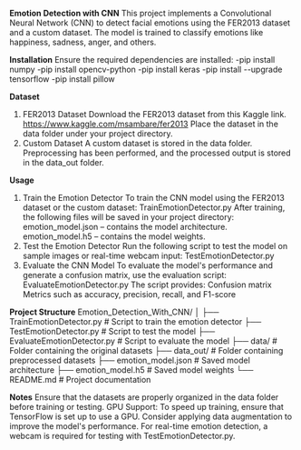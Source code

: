 **Emotion Detection with CNN**
This project implements a Convolutional Neural Network (CNN) to detect facial emotions using the FER2013 dataset and a custom dataset. The model is trained to classify emotions like happiness, sadness, anger, and others.

**Installation**
Ensure the required dependencies are installed:
-pip install numpy
-pip install opencv-python
-pip install keras
-pip install --upgrade tensorflow
-pip install pillow

**Dataset**
1. FER2013 Dataset
Download the FER2013 dataset from this Kaggle link.
    https://www.kaggle.com/msambare/fer2013
Place the dataset in the data folder under your project directory.
3. Custom Dataset
A custom dataset is stored in the data folder.
Preprocessing has been performed, and the processed output is stored in the data_out folder.

**Usage**
1. Train the Emotion Detector
To train the CNN model using the FER2013 dataset or the custom dataset:
   TrainEmotionDetector.py
After training, the following files will be saved in your project directory:
emotion_model.json – contains the model architecture.
emotion_model.h5 – contains the model weights.
2. Test the Emotion Detector
Run the following script to test the model on sample images or real-time webcam input:
    TestEmotionDetector.py
3. Evaluate the CNN Model
To evaluate the model's performance and generate a confusion matrix, use the evaluation script:
      EvaluateEmotionDetector.py
The script provides:
Confusion matrix
Metrics such as accuracy, precision, recall, and F1-score

**Project Structure**
Emotion_Detection_With_CNN/
│
├── TrainEmotionDetector.py       # Script to train the emotion detector
├── TestEmotionDetector.py        # Script to test the model
├── EvaluateEmotionDetector.py    # Script to evaluate the model
├── data/                         # Folder containing the original datasets
├── data_out/                     # Folder containing preprocessed datasets
├── emotion_model.json            # Saved model architecture
├── emotion_model.h5              # Saved model weights
└── README.md                     # Project documentation

**Notes**
Ensure that the datasets are properly organized in the data folder before training or testing.
GPU Support: To speed up training, ensure that TensorFlow is set up to use a GPU.
Consider applying data augmentation to improve the model's performance.
For real-time emotion detection, a webcam is required for testing with TestEmotionDetector.py.
